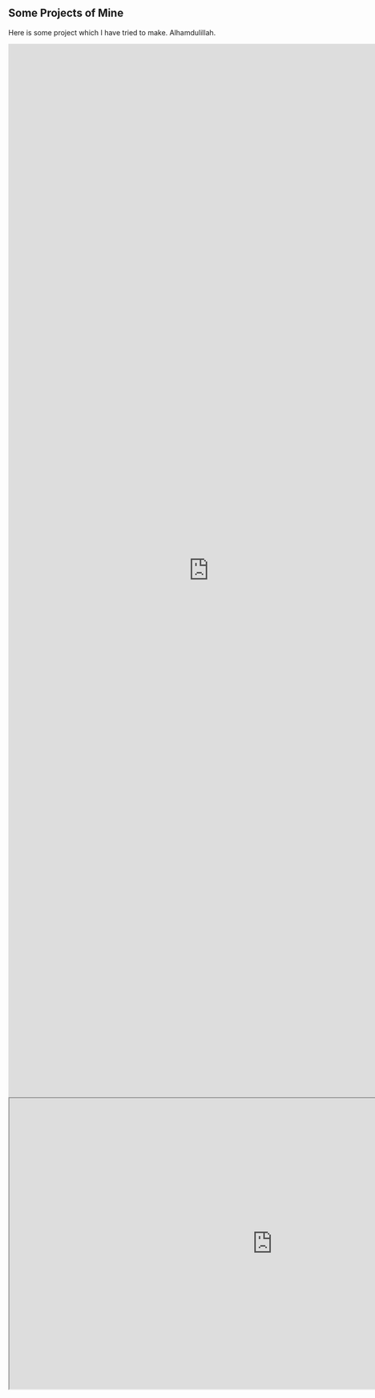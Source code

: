 ## Some Projects of Mine
Here is some project which I have tried to make. Alhamdulillah.


<embed src="https://drive.google.com/file/d/1CPWNQ-8F_w6w0ddA9f-IAwPIaqVyAIkH/preview" width="800px" height="2100px" />
 <iframe src="https://drive.google.com/file/d/1CPWNQ-8F_w6w0ddA9f-IAwPIaqVyAIkH/preview" width="1050" height="580" allow="autoplay"></iframe>

